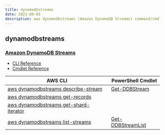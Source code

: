 ```yaml
---
title: dynamodbstreams
date: 2021-09-03
description: aws dynamodbstreams (Amazon DynamoDB Streams) command/cmdlet list.
---
```


## dynamodbstreams

### [Amazon DynamoDB Streams](https://aws.amazon.com/dynamodb/)

* [CLI Reference](https://docs.aws.amazon.com/cli/latest/reference/dynamodbstreams/index.html)
* [Cmdlet Reference](https://docs.aws.amazon.com/powershell/latest/reference/items/Amazon_DynamoDB_cmdlets.html)

|AWS CLI|PowerShell Cmdlet|
|----|----|
|[aws dynamodbstreams describe-stream](https://docs.aws.amazon.com/cli/latest/reference/dynamodbstreams/describe-stream.html)|[Get-DDBStream](https://docs.aws.amazon.com/powershell/latest/reference/items/Get-DDBStream.html)|
|[aws dynamodbstreams get-records](https://docs.aws.amazon.com/cli/latest/reference/dynamodbstreams/get-records.html)||
|[aws dynamodbstreams get-shard-iterator](https://docs.aws.amazon.com/cli/latest/reference/dynamodbstreams/get-shard-iterator.html)||
|[aws dynamodbstreams list-streams](https://docs.aws.amazon.com/cli/latest/reference/dynamodbstreams/list-streams.html)|[Get-DDBStreamList](https://docs.aws.amazon.com/powershell/latest/reference/items/Get-DDBStreamList.html)|

